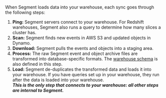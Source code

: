 When Segment loads data into your warehouse, each sync goes through the following steps:
1. **Ping:** Segment servers connect to your warehouse. For Redshift warehouses, Segment also runs a query to determine how many slices a cluster has. 
2. **Scan:** Segment finds new events in AWS S3 and updated objects in Dynamo. 
3. **Download:** Segment pulls the events and objects into a staging area.
4. **Process:** The raw Segment event and object archive files are transformed into database-specific formats. The [warehouse schema](/docs/connections/storage/warehouses/schema/) is also defined in this step. 
5. **Load:** Segment de-duplicates the transformed data and loads it into your warehouse. If you have queries set up in your warehouse, they run after the data is loaded into your warehouse. <br/>***This is the only step that connects to your warehouse: all other steps are internal to Segment.*** 